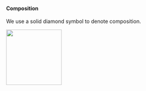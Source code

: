 <link rel="stylesheet" href="{{baseUrl}}/css/textbook.css">

<div class="website-content">

#### Composition

<div id="main">

We use a solid diamond symbol to denote composition.

<img src="{{baseUrl}}/uml/composition/introduction/images/BoardSquare.png" height="150" />
<p/>

<!-- extras ------------------------------------------------------------------------------------ -->

<panel header=":paperclip: Extras" expandable type="seamless" expanded>

  <panel header=":mortar_board: Learning Outcomes" expandable type="seamless">
    <include src="exercises.md" />
  </panel>

  <panel header=":package: Resources" expandable type="seamless">
    <include src="resources.md" />
  </panel>

  <panel header=":laughing: Humor" expandable type="seamless">
    <include src="humor.md" />
  </panel>

</panel>

</div>
</div>
